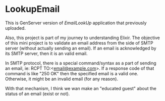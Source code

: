 # LookupEmail

This is GenServer version of *EmailLookUp* application that previously uploaded.

Also, this project is part of my journey to understanding Elixir.
The objective of this mini project is to validate an email address from the side of SMTP server (without actually sending an email). If an email is acknowledged by its SMTP server, then it is an valid email.

In SMTP protocol, there is a special command/syntax as a part of sending an email, ie: RCPT TO:\<email@example.com\>.
If a response code of that command is like "250 OK" then the specified email is a valid one. Otherwise, it might be an invalid email (for any reason).

With that mechanism, I think we wan make an "educated guest" about the status of an email (exist or not). 
